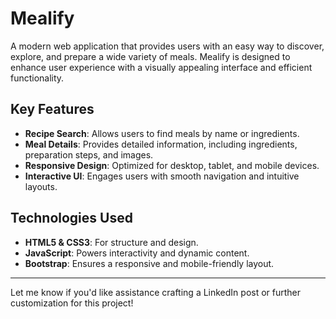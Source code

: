 # Mealify

A modern web application that provides users with an easy way to discover, explore, and prepare a wide variety of meals. Mealify is designed to enhance user experience with a visually appealing interface and efficient functionality.

## Key Features

- **Recipe Search**: Allows users to find meals by name or ingredients.
- **Meal Details**: Provides detailed information, including ingredients, preparation steps, and images.
- **Responsive Design**: Optimized for desktop, tablet, and mobile devices.
- **Interactive UI**: Engages users with smooth navigation and intuitive layouts.

## Technologies Used

- **HTML5 & CSS3**: For structure and design.
- **JavaScript**: Powers interactivity and dynamic content.
- **Bootstrap**: Ensures a responsive and mobile-friendly layout.

---

Let me know if you'd like assistance crafting a LinkedIn post or further customization for this project!
